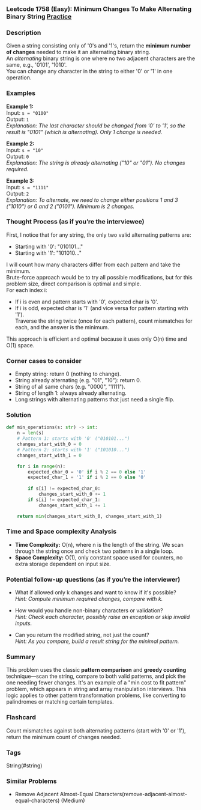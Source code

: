 ### Leetcode 1758 (Easy): Minimum Changes To Make Alternating Binary String [Practice](https://leetcode.com/problems/minimum-changes-to-make-alternating-binary-string)

### Description  
Given a string consisting only of '0's and '1's, return the **minimum number of changes** needed to make it an alternating binary string.  
An *alternating* binary string is one where no two adjacent characters are the same, e.g., '0101', '1010'.  
You can change any character in the string to either '0' or '1' in one operation.

### Examples  

**Example 1:**  
Input: `s = "0100"`  
Output: `1`  
*Explanation: The last character should be changed from '0' to '1', so the result is "0101" (which is alternating). Only 1 change is needed.*

**Example 2:**  
Input: `s = "10"`  
Output: `0`  
*Explanation: The string is already alternating ("10" or "01"). No changes required.*

**Example 3:**  
Input: `s = "1111"`  
Output: `2`  
*Explanation: To alternate, we need to change either positions 1 and 3 ("1010") or 0 and 2 ("0101"). Minimum is 2 changes.*

### Thought Process (as if you’re the interviewee)  
First, I notice that for any string, the only two valid alternating patterns are:  
- Starting with '0': "010101..."  
- Starting with '1': "101010..."  

I will count how many characters differ from each pattern and take the minimum.  
Brute-force approach would be to try all possible modifications, but for this problem size, direct comparison is optimal and simple.  
For each index i:  
- If i is even and pattern starts with '0', expected char is '0'.  
- If i is odd, expected char is '1' (and vice versa for pattern starting with '1').  
Traverse the string twice (once for each pattern), count mismatches for each, and the answer is the minimum.

This approach is efficient and optimal because it uses only O(n) time and O(1) space.

### Corner cases to consider  
- Empty string: return 0 (nothing to change).
- String already alternating (e.g. "01", "10"): return 0.
- String of all same chars (e.g. "0000", "1111").
- String of length 1: always already alternating.
- Long strings with alternating patterns that just need a single flip.

### Solution

```python
def min_operations(s: str) -> int:
    n = len(s)
    # Pattern 1: starts with '0' ("010101...")
    changes_start_with_0 = 0
    # Pattern 2: starts with '1' ("101010...")
    changes_start_with_1 = 0

    for i in range(n):
        expected_char_0 = '0' if i % 2 == 0 else '1'
        expected_char_1 = '1' if i % 2 == 0 else '0'
        
        if s[i] != expected_char_0:
            changes_start_with_0 += 1
        if s[i] != expected_char_1:
            changes_start_with_1 += 1

    return min(changes_start_with_0, changes_start_with_1)
```

### Time and Space complexity Analysis  

- **Time Complexity:** O(n), where n is the length of the string. We scan through the string once and check two patterns in a single loop.
- **Space Complexity:** O(1), only constant space used for counters, no extra storage dependent on input size.

### Potential follow-up questions (as if you’re the interviewer)  

- What if allowed only k changes and want to know if it's possible?  
  *Hint: Compute minimum required changes, compare with k.*

- How would you handle non-binary characters or validation?  
  *Hint: Check each character, possibly raise an exception or skip invalid inputs.*

- Can you return the modified string, not just the count?  
  *Hint: As you compare, build a result string for the minimal pattern.*

### Summary
This problem uses the classic **pattern comparison** and **greedy counting** technique—scan the string, compare to both valid patterns, and pick the one needing fewer changes. It's an example of a "min cost to fit pattern" problem, which appears in string and array manipulation interviews. This logic applies to other pattern transformation problems, like converting to palindromes or matching certain templates.


### Flashcard
Count mismatches against both alternating patterns (start with '0' or '1'), return the minimum count of changes needed.

### Tags
String(#string)

### Similar Problems
- Remove Adjacent Almost-Equal Characters(remove-adjacent-almost-equal-characters) (Medium)